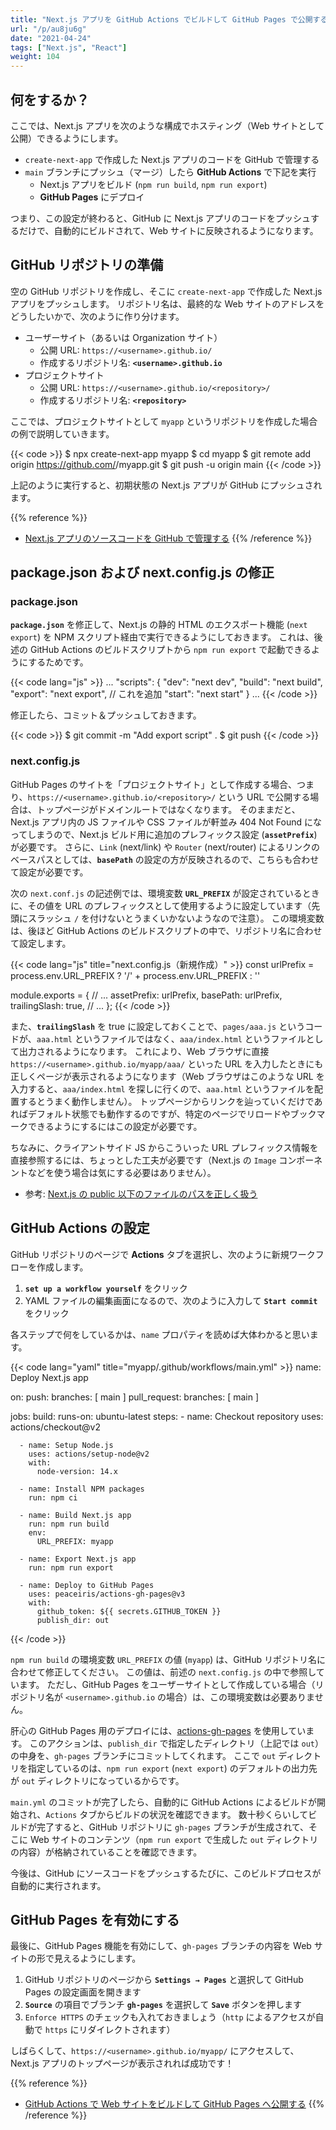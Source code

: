 ```yaml
---
title: "Next.js アプリを GitHub Actions でビルドして GitHub Pages で公開する"
url: "/p/au8ju6g"
date: "2021-04-24"
tags: ["Next.js", "React"]
weight: 104
---
```


何をするか？
----

ここでは、Next.js アプリを次のような構成でホスティング（Web サイトとして公開）できるようにします。

- `create-next-app` で作成した Next.js アプリのコードを GitHub で管理する
- `main` ブランチにプッシュ（マージ）したら __GitHub Actions__ で下記を実行
    - Next.js アプリをビルド (`npm run build`, `npm run export`)
    - __GitHub Pages__ にデプロイ

つまり、この設定が終わると、GitHub に Next.js アプリのコードをプッシュするだけで、自動的にビルドされて、Web サイトに反映されるようになります。


GitHub リポジトリの準備
----

空の GitHub リポジトリを作成し、そこに `create-next-app` で作成した Next.js アプリをプッシュします。
リポジトリ名は、最終的な Web サイトのアドレスをどうしたいかで、次のように作り分けます。

- ユーザーサイト（あるいは Organization サイト）
    - 公開 URL:  `https://<username>.github.io/`
    - 作成するリポジトリ名: __`<username>.github.io`__
- プロジェクトサイト
    - 公開 URL: `https://<username>.github.io/<repository>/`
    - 作成するリポジトリ名: __`<repository>`__

ここでは、プロジェクトサイトとして `myapp` というリポジトリを作成した場合の例で説明していきます。

{{< code >}}
$ npx create-next-app myapp
$ cd myapp
$ git remote add origin https://github.com/<username>/myapp.git
$ git push -u origin main
{{< /code >}}

上記のように実行すると、初期状態の Next.js アプリが GitHub にプッシュされます。

{{% reference %}}
- [Next.js アプリのソースコードを GitHub で管理する](/p/xjw8it5)
{{% /reference %}}


package.json および next.config.js の修正
----

### package.json

__`package.json`__ を修正して、Next.js の静的 HTML のエクスポート機能 (`next export`) を NPM スクリプト経由で実行できるようにしておきます。
これは、後述の GitHub Actions のビルドスクリプトから `npm run export` で起動できるようにするためです。

{{< code lang="js" >}}
...
"scripts": {
  "dev": "next dev",
  "build": "next build",
  "export": "next export",  // これを追加
  "start": "next start"
}
...
{{< /code >}}

修正したら、コミット＆プッシュしておきます。

{{< code >}}
$ git commit -m "Add export script" .
$ git push
{{< /code >}}

### next.config.js

GitHub Pages のサイトを「プロジェクトサイト」として作成する場合、つまり、`https://<username>.github.io/<repository>/` という URL で公開する場合は、トップページがドメインルートではなくなります。
そのままだと、Next.js アプリ内の JS ファイルや CSS ファイルが軒並み 404 Not Found になってしまうので、Next.js ビルド用に追加のプレフィックス設定 (__`assetPrefix`__) が必要です。
さらに、`Link` (next/link) や `Router` (next/router) によるリンクのベースパスとしては、__`basePath`__ の設定の方が反映されるので、こちらも合わせて設定が必要です。

次の `next.conf.js` の記述例では、環境変数 __`URL_PREFIX`__ が設定されているときに、その値を URL のプレフィックスとして使用するように設定しています（先頭にスラッシュ `/` を付けないとうまくいかないようなので注意）。
この環境変数は、後ほど GitHub Actions のビルドスクリプトの中で、リポジトリ名に合わせて設定します。

{{< code lang="js" title="next.config.js（新規作成）" >}}
const urlPrefix = process.env.URL_PREFIX ? '/' + process.env.URL_PREFIX : ''

module.exports = {
  // ...
  assetPrefix: urlPrefix,
  basePath: urlPrefix,
  trailingSlash: true,
  // ...
};
{{< /code >}}

また、__`trailingSlash`__ を true に設定しておくことで、`pages/aaa.js` というコードが、`aaa.html` というファイルではなく、`aaa/index.html` というファイルとして出力されるようになります。
これにより、Web ブラウザに直接 `https://<username>.github.io/myapp/aaa/` といった URL を入力したときにも正しくページが表示されるようになります（Web ブラウザはこのような URL を入力すると、`aaa/index.html` を探しに行くので、`aaa.html` というファイルを配置するとうまく動作しません）。
トップページからリンクを辿っていくだけであればデフォルト状態でも動作するのですが、特定のページでリロードやブックマークできるようにするにはこの設定が必要です。

ちなみに、クライアントサイド JS からこういった URL プレフィックス情報を直接参照するには、ちょっとした工夫が必要です（Next.js の `Image` コンポーネントなどを使う場合は気にする必要はありません）。

- 参考: [Next.js の public 以下のファイルのパスを正しく扱う](/p/xjjbwes)


GitHub Actions の設定
----

GitHub リポジトリのページで __Actions__ タブを選択し、次のように新規ワークフローを作成します。

1. __`set up a workflow yourself`__ をクリック
2. YAML ファイルの編集画面になるので、次のように入力して __`Start commit`__ をクリック

各ステップで何をしているかは、`name` プロパティを読めば大体わかると思います。

{{< code lang="yaml" title="myapp/.github/workflows/main.yml" >}}
name: Deploy Next.js app

on:
  push:
    branches: [ main ]
  pull_request:
    branches: [ main ]

jobs:
  build:
    runs-on: ubuntu-latest
    steps:
      - name: Checkout repository
        uses: actions/checkout@v2

      - name: Setup Node.js
        uses: actions/setup-node@v2
        with:
          node-version: 14.x

      - name: Install NPM packages
        run: npm ci

      - name: Build Next.js app
        run: npm run build
        env:
          URL_PREFIX: myapp

      - name: Export Next.js app
        run: npm run export

      - name: Deploy to GitHub Pages
        uses: peaceiris/actions-gh-pages@v3
        with:
          github_token: ${{ secrets.GITHUB_TOKEN }}
          publish_dir: out
{{< /code >}}

`npm run build` の環境変数 `URL_PREFIX` の値 (`myapp`) は、GitHub リポジトリ名に合わせて修正してください。
この値は、前述の `next.config.js` の中で参照しています。
ただし、GitHub Pages をユーザーサイトとして作成している場合（リポジトリ名が `<username>.github.io` の場合）は、この環境変数は必要ありません。

肝心の GitHub Pages 用のデプロイには、[actions-gh-pages](https://github.com/peaceiris/actions-gh-pages) を使用しています。
このアクションは、`publish_dir` で指定したディレクトリ（上記では `out`）の中身を、`gh-pages` ブランチにコミットしてくれます。
ここで `out` ディレクトリを指定しているのは、`npm run export` (`next export`) のデフォルトの出力先が `out` ディレクトリになっているからです。

`main.yml` のコミットが完了したら、自動的に GitHub Actions によるビルドが開始され、`Actions` タブからビルドの状況を確認できます。
数十秒くらいしてビルドが完了すると、GitHub リポジトリに `gh-pages` ブランチが生成されて、そこに Web サイトのコンテンツ（`npm run export` で生成した `out` ディレクトリの内容）が格納されていることを確認できます。

今後は、GitHub にソースコードをプッシュするたびに、このビルドプロセスが自動的に実行されます。


GitHub Pages を有効にする
----

最後に、GitHub Pages 機能を有効にして、`gh-pages` ブランチの内容を Web サイトの形で見えるようにします。

1. GitHub リポジトリのページから __`Settings → Pages`__ と選択して GitHub Pages の設定画面を開きます
2. __`Source`__ の項目でブランチ __`gh-pages`__ を選択して __`Save`__ ボタンを押します
3. `Enforce HTTPS` のチェックも入れておきましょう（`http` によるアクセスが自動で `https` にリダイレクトされます）

しばらくして、`https://<username>.github.io/myapp/` にアクセスして、Next.js アプリのトップページが表示されれば成功です！

{{% reference %}}
- [GitHub Actions で Web サイトをビルドして GitHub Pages へ公開する](/p/5q3eq2c)
{{% /reference %}}

